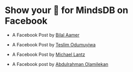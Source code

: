 # Show your 💚 for MindsDB on Facebook

- A Facebook Post by [Bilal Aamer](https://www.facebook.com/permalink.php?story_fbid=2944806982479244&id=100008499126329)

- A Facebook Post by [Teslim Odumuyiwa](https://www.facebook.com/teslim.odumuyiwa/posts/pfbid02ekUCfARLuMuCitFPJgJnkdECTvAYU7WyYAs9WVLNtN2Uuqa5ceJPytwQD6pQNin3l)

- A Facebook Post by [Michael Lantz](https://m.facebook.com/story.php?story_fbid=pfbid02ZWyXHBekoiGZubH6YLYrZmxsva4mHzjsc7FFWy2a26suTnTWnqN6HssDS9EC3GnRl&id=516939918&eav=AfbzqjraOxbsLAesAeDnH_LPuomD9WnIyPUGCxWCTIdbWfQ-bKOr35YIcNs5c6K6uNA&m_entstream_source=feed_mobile&paipv=0)

- A Facebook post by [Abdulrahman Olamilekan](https://www.facebook.com/100006214413124/posts/pfbid0yC5LBnUQTwim9hXmTCXPHLEaCXTWgRYurFVhG46WQMR9v5aqsYvq6hxhQSWgxKMzl/?sfnsn=scwspmo)
